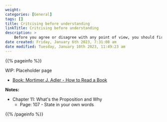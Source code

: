 ```yaml
---
weight: 
categories: [General]
tags: []
title: Critcising before understanding
linkTitle: Critcising before understanding
description: >
    Before you agree or disagree with any point of view, you should first completely understand it. It's far too easy to assume we understand something and end up with an uninformed conclusion when we don't slow down and first check that we do infact understand the point being made.
date created: Friday, January 6th 2023, 7:31:08 am
date modified: Tuesday, January 10th 2023, 11:49:23 am
---
```


{{% pageinfo %}}

WIP: Placeholder page

* <a href="/resources/527389409-How-to-Read-A-Book.pdf" download>Book: Mortimer J. Adler - How to Read a Book</a>

**Notes:**

* Chapter 11: What's the Proposition and Why
    * Page: 107 - State in your own words

{{% /pageinfo %}}
